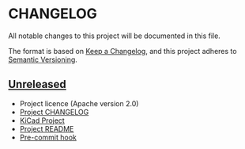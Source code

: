 # CHANGELOG
All notable changes to this project will be documented in this file.

The format is based on [Keep a Changelog](https://keepachangelog.com/en/1.0.0/),
and this project adheres to [Semantic Versioning](https://semver.org/spec/v2.0.0.html).

## [Unreleased]
- Project licence (Apache version 2.0)
- [Project CHANGELOG](https://github.com/jaylamb/optical_tachometer_hardware/issues/1)
- [KiCad Project](https://github.com/jaylamb/optical_tachometer_hardware/issues/3)
- [Project README](https://github.com/jaylamb/optical_tachometer_hardware/issues/2)
- [Pre-commit hook](https://github.com/jaylamb/optical_tachometer_hardware/issues/8)

[Unreleased]: https://github.com/jaylamb/distance_meter_hardware.git
